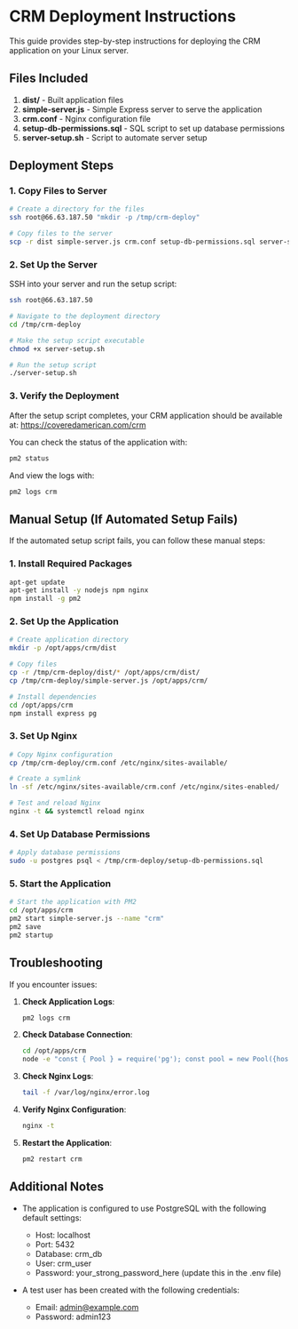 # CRM Deployment Instructions

This guide provides step-by-step instructions for deploying the CRM application on your Linux server.

## Files Included

1. **dist/** - Built application files
2. **simple-server.js** - Simple Express server to serve the application
3. **crm.conf** - Nginx configuration file
4. **setup-db-permissions.sql** - SQL script to set up database permissions
5. **server-setup.sh** - Script to automate server setup

## Deployment Steps

### 1. Copy Files to Server

```bash
# Create a directory for the files
ssh root@66.63.187.50 "mkdir -p /tmp/crm-deploy"

# Copy files to the server
scp -r dist simple-server.js crm.conf setup-db-permissions.sql server-setup.sh root@66.63.187.50:/tmp/crm-deploy/
```

### 2. Set Up the Server

SSH into your server and run the setup script:

```bash
ssh root@66.63.187.50

# Navigate to the deployment directory
cd /tmp/crm-deploy

# Make the setup script executable
chmod +x server-setup.sh

# Run the setup script
./server-setup.sh
```

### 3. Verify the Deployment

After the setup script completes, your CRM application should be available at:
https://coveredamerican.com/crm

You can check the status of the application with:

```bash
pm2 status
```

And view the logs with:

```bash
pm2 logs crm
```

## Manual Setup (If Automated Setup Fails)

If the automated setup script fails, you can follow these manual steps:

### 1. Install Required Packages

```bash
apt-get update
apt-get install -y nodejs npm nginx
npm install -g pm2
```

### 2. Set Up the Application

```bash
# Create application directory
mkdir -p /opt/apps/crm/dist

# Copy files
cp -r /tmp/crm-deploy/dist/* /opt/apps/crm/dist/
cp /tmp/crm-deploy/simple-server.js /opt/apps/crm/

# Install dependencies
cd /opt/apps/crm
npm install express pg
```

### 3. Set Up Nginx

```bash
# Copy Nginx configuration
cp /tmp/crm-deploy/crm.conf /etc/nginx/sites-available/

# Create a symlink
ln -sf /etc/nginx/sites-available/crm.conf /etc/nginx/sites-enabled/

# Test and reload Nginx
nginx -t && systemctl reload nginx
```

### 4. Set Up Database Permissions

```bash
# Apply database permissions
sudo -u postgres psql < /tmp/crm-deploy/setup-db-permissions.sql
```

### 5. Start the Application

```bash
# Start the application with PM2
cd /opt/apps/crm
pm2 start simple-server.js --name "crm"
pm2 save
pm2 startup
```

## Troubleshooting

If you encounter issues:

1. **Check Application Logs**:
   ```bash
   pm2 logs crm
   ```

2. **Check Database Connection**:
   ```bash
   cd /opt/apps/crm
   node -e "const { Pool } = require('pg'); const pool = new Pool({host: 'localhost', port: 5432, database: 'crm_db', user: 'crm_user', password: 'your_password_here'}); pool.query('SELECT NOW()', (err, res) => { console.log(err, res); pool.end(); });"
   ```

3. **Check Nginx Logs**:
   ```bash
   tail -f /var/log/nginx/error.log
   ```

4. **Verify Nginx Configuration**:
   ```bash
   nginx -t
   ```

5. **Restart the Application**:
   ```bash
   pm2 restart crm
   ```

## Additional Notes

- The application is configured to use PostgreSQL with the following default settings:
  - Host: localhost
  - Port: 5432
  - Database: crm_db
  - User: crm_user
  - Password: your_strong_password_here (update this in the .env file)

- A test user has been created with the following credentials:
  - Email: admin@example.com
  - Password: admin123